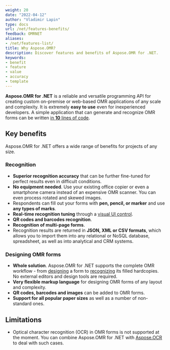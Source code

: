 ```yaml
---
weight: 20
date: "2022-04-12"
author: "Vladimir Lapin"
type: docs
url: /net/features-benefits/
feedback: OMRNET
aliases:
- /net/features-list/
title: Why Aspose.OMR?
description: Discover features and benefits of Aspose.OMR for .NET.
keywords:
- benefit
- feature
- value
- accuracy
- template
---
```


**Aspose.OMR for .NET** is a reliable and versatile programming API for creating custom on-premise or web-based OMR applications of any scale and complexity. It is extremely **easy to use** even for inexperienced developers. A simple application that can generate and recognize OMR forms can be written [in **10** lines of code](/omr/net/hello-world/).

## Key benefits

Aspose.OMR for .NET offers a wide range of benefits for projects of any size.

### Recognition

- **Superior recognition accuracy** that can be further fine-tuned for perfect results even in difficult conditions.
- **No equipment needed**. Use your existing office copier or even a smartphone camera instead of an expensive OMR scanner. You can even process rotated and skewed images.
- Respondents can fill out your forms with **pen, pencil, or marker** and use **any types of marks**.
- **Real-time recognition tuning** through a [visual UI control](/omr/net/working-with-ui-control/).
- **QR codes and barcodes recognition**.
- **Recognition of multi-page forms**.
- Recognition results are returned in **JSON, XML or CSV formats**, which allows you to import them into any relational or NoSQL database, spreadsheet, as well as into analytical and CRM systems.

### Designing OMR forms

- **Whole solution**. Aspose.OMR for .NET supports the complete OMR workflow - from [designing](/omr/net/design-form/) a form to [recognizing](/omr/net/recognition/) its filled hardcopies.  
  No external editors and design tools are required.
- **Very flexible markup language** for designing OMR forms of any layout and complexity.
- **QR codes, barcodes and images** can be added to OMR forms.
- **Support for all popular paper sizes** as well as a number of non-standard ones.

## Limitations

- Optical character recognition (OCR) in OMR forms is not supported at the moment. You can combine Aspose.OMR for .NET with [Aspose.OCR](https://products.aspose.app/ocr) to deal with such cases.
